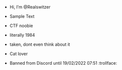 - Hi, I’m @Realswitzer
- Sample Text
- CTF noobie
- literally 1984
- taken, dont even think about it
- Cat lover

- Banned from Discord until 19/02/2022 07:51 :trollface:
